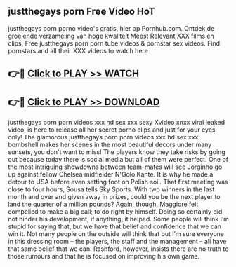 ## justthegays porn Free Video HoT 

justthegays porn porno video's gratis, hier op Pornhub.com. Ontdek de groeiende verzameling van hoge kwaliteit Meest Relevant XXX films en clips,
Free justthegays porn porn tube videos & pornstar sex videos. Find pornstars and all their XXX videos to watch here


## 👉🔴 [Click to PLAY >> WATCH](http://us.freeplayer.one?title=justthegays_porn&ref=16D)

## 👉🔴 [Click to PLAY >> DOWNLOAD](http://us.freeplayer.one?title=justthegays_porn&ref=16D)


justthegays porn porn videos xxx hd sex xxx sexy Xvideo xnxx viral leaked video, is here to release all her secret porno clips and just for your eyes only! The glamorous justthegays porn porn videos xxx hd sex xxx bombshell makes her scenes in the most beautiful decors under many sunsets, you don't want to miss! The players know they take risks by going out because today there is social media but all of them were perfect. One of the most intriguing showdowns between team-mates will see Jorginho go up against fellow Chelsea midfielder N'Golo Kante. It is why he made a detour to USA before even setting foot on Polish soil. That first meeting was close to four hours, Sousa tells Sky Sports. With two winners in the last month and over and given away in prizes, could you be the next player to land the quarter of a million pounds? Again, though, Maggiore felt compelled to make a big call; to do right by himself. Doing so certainly did not hinder his development; if anything, it helped. Some people will think I’m stupid for saying that, but we have that belief and confidence that we can win it. Not many people on the outside will think that but I’m sure everyone in this dressing room – the players, the staff and the management – all have that same belief that we can. Rashford, however, insists there are no truth to those rumours and that he is focused on improving his own game.